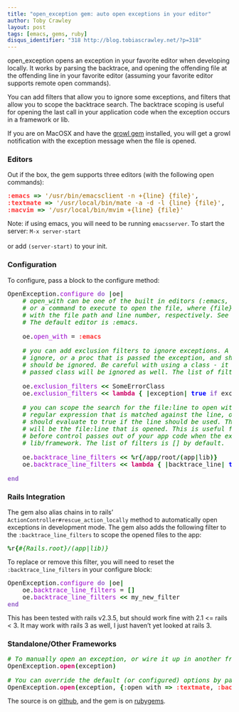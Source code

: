 ```yaml
---
title: "open_exception gem: auto open exceptions in your editor"
author: Toby Crawley
layout: post
tags: [emacs, gems, ruby]
disqus_identifier: "318 http://blog.tobiascrawley.net/?p=318"
---
```



<div class="padding">

</div><!-- end .padding -->
<div class="border-gray"></div>
<div class="padding">

<p>open_exception opens an exception in your favorite editor when developing locally. It works by parsing the backtrace, and opening the offending file at the offending line in your favorite editor (assuming your favorite editor supports remote open commands).</p>

<p>You can add filters that allow you to ignore some exceptions, and filters that allow you to scope the backtrace search. The backtrace scoping is useful for opening the last call in your application code when the exception occurs in a framework or lib.</p>

<p>If you are on MacOSX and have the <a href="http://rubygems.org/gems/growl">growl gem</a> installed, you will get a growl notification with the exception message when the file is opened.</p>

<h3>Editors</h3>

<p>Out if the box, the gem supports three editors (with the following open commands):</p>


<div class="wp_syntax"><div class="code"><pre class="ruby" style="">
<span style="color:#ff3333; font-weight:bold;">:emacs</span> <span style="color:#006600; font-weight:bold;">=&gt;</span> <span style="color:#996600;">'/usr/bin/emacsclient -n +{line} {file}'</span>,
<span style="color:#ff3333; font-weight:bold;">:textmate</span> <span style="color:#006600; font-weight:bold;">=&gt;</span> <span style="color:#996600;">'/usr/local/bin/mate -a -d -l {line} {file}'</span>,
<span style="color:#ff3333; font-weight:bold;">:macvim</span> <span style="color:#006600; font-weight:bold;">=&gt;</span> <span style="color:#996600;">'/usr/local/bin/mvim +{line} {file}'</span></pre></div></div>




<p>Note: if using emacs, you will need to be running <code>emacsserver</code>. To start the server: <code>M-x server-start</code><br></br>
or add <code>(server-start)</code> to your init.</p>

<h3>Configuration</h3>

<p>To configure, pass a block to the configure method:</p>


<div class="wp_syntax"><div class="code"><pre class="ruby" style="">
OpenException.<span style="color:#9900CC;">configure</span> <span style="color:#9966CC; font-weight:bold;">do</span> <span style="color:#006600; font-weight:bold;">|</span>oe<span style="color:#006600; font-weight:bold;">|</span>
    <span style="color:#008000; font-style:italic;"># open_with can be one of the built in editors (:emacs, :macvim, :textmate)</span>
    <span style="color:#008000; font-style:italic;"># or a command to execute to open the file, where {file} and {line} will be replaced</span>
    <span style="color:#008000; font-style:italic;"># with the file path and line number, respectively. See 'Editors' above for an example.</span>
    <span style="color:#008000; font-style:italic;"># The default editor is :emacs.</span>
    &nbsp;
    oe.<span style="color:#9900CC;">open_with</span> = <span style="color:#ff3333; font-weight:bold;">:emacs</span>
    &nbsp;
    <span style="color:#008000; font-style:italic;"># you can add exclusion filters to ignore exceptions. A filter can be an exception class to </span>
    <span style="color:#008000; font-style:italic;"># ignore, or a proc that is passed the exception, and should evaluate to true if the exception </span>
    <span style="color:#008000; font-style:italic;"># should be ignored. Be careful with using a class - it uses is_a?, so any subclasses of the</span>
    <span style="color:#008000; font-style:italic;"># passed class will be ignored as well. The list of filters is [] by default.</span>
    &nbsp;
    oe.<span style="color:#9900CC;">exclusion_filters</span> <span style="color:#006600; font-weight:bold;">&lt;&lt;</span> SomeErrorClass
    oe.<span style="color:#9900CC;">exclusion_filters</span> <span style="color:#006600; font-weight:bold;">&lt;&lt;</span> <span style="color:#CC0066; font-weight:bold;">lambda</span> <span style="color:#006600; font-weight:bold;">{</span> <span style="color:#006600; font-weight:bold;">|</span>exception<span style="color:#006600; font-weight:bold;">|</span> <span style="color:#0000FF; font-weight:bold;">true</span> <span style="color:#9966CC; font-weight:bold;">if</span> exception_should_be_excluded <span style="color:#006600; font-weight:bold;">}</span>
    &nbsp;
    <span style="color:#008000; font-style:italic;"># you can scope the search for the file:line to open with a filter as well. A filter can be a </span>
    <span style="color:#008000; font-style:italic;"># regular expression that is matched against the line, or a proc that is passed the line and </span>
    <span style="color:#008000; font-style:italic;"># should evaluate to true if the line should be used. The first line that any filter passes for </span>
    <span style="color:#008000; font-style:italic;"># will be the file:line that is opened. This is useful for opening the point in the stack just</span>
    <span style="color:#008000; font-style:italic;"># before control passes out of your app code when the exception occurs in an external </span>
    <span style="color:#008000; font-style:italic;"># lib/framework. The list of filters is [] by default. </span>
    &nbsp;
    oe.<span style="color:#9900CC;">backtrace_line_filters</span> <span style="color:#006600; font-weight:bold;">&lt;&lt;</span> <span style="color:#006600; font-weight:bold;">%</span>r<span style="color:#006600; font-weight:bold;">{</span><span style="color:#006600; font-weight:bold;">/</span>app<span style="color:#006600; font-weight:bold;">/</span>root<span style="color:#006600; font-weight:bold;">/</span><span style="color:#006600; font-weight:bold;">(</span>app<span style="color:#006600; font-weight:bold;">|</span>lib<span style="color:#006600; font-weight:bold;">)</span><span style="color:#006600; font-weight:bold;">}</span> 
    oe.<span style="color:#9900CC;">backtrace_line_filters</span> <span style="color:#006600; font-weight:bold;">&lt;&lt;</span> <span style="color:#CC0066; font-weight:bold;">lambda</span> <span style="color:#006600; font-weight:bold;">{</span> <span style="color:#006600; font-weight:bold;">|</span>backtrace_line<span style="color:#006600; font-weight:bold;">|</span> <span style="color:#0000FF; font-weight:bold;">true</span> <span style="color:#9966CC; font-weight:bold;">if</span> line_should_be_used <span style="color:#006600; font-weight:bold;">}</span>
    &nbsp;
<span style="color:#9966CC; font-weight:bold;">end</span></pre></div></div>




<h3>Rails Integration</h3>

<p>The gem also alias chains in to rails&#x2019; <code>ActionController#rescue_action_locally</code> method to automatically open exceptions in development mode. The gem also adds the following filter to the <code>:backtrace_line_filters</code> to scope the opened files to the app:</p>


<div class="wp_syntax"><div class="code"><pre class="ruby" style="">
<span style="color:#006600; font-weight:bold;">%</span>r<span style="color:#006600; font-weight:bold;">{</span><span style="color:#008000; font-style:italic;">#{Rails.root}/(app|lib)}</span></pre></div></div>


<p>To replace or remove this filter, you will need to reset the <code>:backtrace_line_filters</code> in your configure block:</p>


<div class="wp_syntax"><div class="code"><pre class="ruby" style="">
OpenException.<span style="color:#9900CC;">configure</span> <span style="color:#9966CC; font-weight:bold;">do</span> <span style="color:#006600; font-weight:bold;">|</span>oe<span style="color:#006600; font-weight:bold;">|</span>
    oe.<span style="color:#9900CC;">backtrace_line_filters</span> = <span style="color:#006600; font-weight:bold;">[</span><span style="color:#006600; font-weight:bold;">]</span>
    oe.<span style="color:#9900CC;">backtrace_line_filters</span> <span style="color:#006600; font-weight:bold;">&lt;&lt;</span> my_new_filter
<span style="color:#9966CC; font-weight:bold;">end</span></pre></div></div>




<p>This has been tested with rails v2.3.5, but should work fine with 2.1 &lt;= rails &lt; 3. It may work with rails 3 as well, I just haven&#x2019;t yet looked at rails 3.</p>

<h3>Standalone/Other Frameworks</h3>


<div class="wp_syntax"><div class="code"><pre class="ruby" style="">
<span style="color:#008000; font-style:italic;"># To manually open an exception, or wire it up in another framework, you call:</span>
OpenException.<span style="color:#CC0066; font-weight:bold;">open</span><span style="color:#006600; font-weight:bold;">(</span>exception<span style="color:#006600; font-weight:bold;">)</span>
&nbsp;
<span style="color:#008000; font-style:italic;"># You can override the default (or configured) options by passing a hash as the second arg:</span>
OpenException.<span style="color:#CC0066; font-weight:bold;">open</span><span style="color:#006600; font-weight:bold;">(</span>exception, <span style="color:#006600; font-weight:bold;">{</span>:open_with <span style="color:#006600; font-weight:bold;">=&gt;</span> <span style="color:#ff3333; font-weight:bold;">:textmate</span>, <span style="color:#ff3333; font-weight:bold;">:backtrace_line_filters</span> <span style="color:#006600; font-weight:bold;">=&gt;</span> <span style="color:#006600; font-weight:bold;">[</span>filter, another_filter<span style="color:#006600; font-weight:bold;">]</span><span style="color:#006600; font-weight:bold;">)</span></pre></div></div>




<p>The source is on <a href="http://github.com/tobias/open_exception">github</a>, and the gem is on <a href="http://rubygems.org/gems/open_exception">rubygems</a>.</p>				


<!-- end .postmetadata -->












</div><!-- end .padding -->

